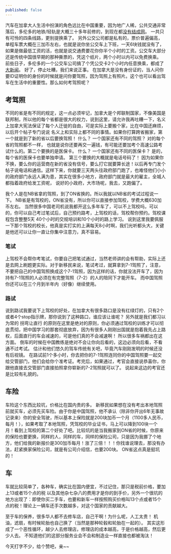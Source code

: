 ```yaml
---
published: false
---
```



汽车在加拿大人生活中扮演的角色远比在中国重要，因为地广人稀，公共交通非常落后，多伦多的地铁/轻轨是大概三十多年前修的，到现在都[没有结成网](https://www.ttc.ca/Subway/interactive_map/interactive_map.jsp#)。 一共只有可怜的四条线路，更别提换乘了。 另外公交公司都是私有的，票价普遍偏高，单程车票大概在三加币左右，也就是说你坐公交车上下班，一天6块钱就没有了，如果是做最低工资的活，也就是说交通费要花你你半个小时的工资。公交车大部分还是传统中国很早期的那种撕票的，凭这个纸片，两个小时以内可以免费换乘。 前些日子，多伦多的一个公交车公司搞了个凭公交卡2个小时内任意换乘，都成了[大新闻](http://www.iask.ca/news/toronto/2017/11/460304.html)。 好了，停止吐糟，我们来说正事。 在加拿大是没有身份证的，当人问你要ID证明你的身份的时候就是问你要驾照，因为驾照上有照片。这个也可以看出驾车在生活中的重要性。那么如何考驾照呢？

## 考驾照

不同的省是有不同的规定，这一点必须牢记，加拿大是个邦联制国家，不像美国是联邦制，所以他的每个省都是很大的权力，说到这里，请允许我再吐糟一下，名义上加拿大宪法保证了每个人迁徙的自由，可是实际上要搬个家，比在中国还麻烦，以后开个帖子专门说说 名义上和实际上都不同的事情。如果你打算跨省搬家，第一个就是到了新的省以后要换驾照！ 什么？ 一个国家还有不同的驾照？ 对的每个省的驾照都不一样， 也就是说你还要再交一遍钱，有可能还要加考个高速公路考试什么的。第二个要换的是医保卡。 什么？ 一个国家还有不同的医保卡？ 是的，每个省的医保卡也要单独申请。 第三个要换的大概就是电话号码了！ 因为如果你不换，要么你的运营商在新的省没有信号，要么打它就要算长途！以后再专门发个帖子说电话和通信。这样下来，你就要三天两头往政府部门跑了，也难怪他们小小的政府部门永远人满为患，其实在很多小地方，政府部门就是最大的雇主，全城人都指着政府给发工资呢， 说好的小政府，大市场呢，我去，又跑偏了。 

我个人是在NB省拿的驾照，到了ON省换的。所以我就以NB省的考试过程说一下。
NB省是有驾校的，ON省没有，所以你可以直接参加驾校，学费大概630加币左右。 当然很多中国老司机说我都开这么多年车了，可以不上驾校吗，可以的，你可以自己考过笔试后，自己预约路考，上驾校的话，驾校帮你预约。驾校课程包含整整5天 40个小时的交规培训和10个小时的路上学习。 说到这里我要佩服一下那个驾校的校长，他真是实打实的上满每天8小时啊，我们光听都头大，关键是他还可以让你一直让你集中注意力，真不容易。 

### 笔试

上驾校不会帮你考笔试，你要自己把笔试通过，当然老师讲的会有帮助，实际上还是去网上刷题更实际。对于新移民来说，笔试考过，就算拿到7-1驾照了，注意，不要把自己的中国驾照换成这个7-1驾照，因为这样的话，你就没法开车了，因为持有7-1驾照的人必须在有完整驾照（7-2）的人的陪同下才能开车。 而中国驾照你还可以在三个月到半年内（好像）继续使用。

### 路试

说到路试我要说下上驾校的好处，在加拿大有很多路口是没有红绿灯的，只有2个或者4个stop指示牌，那你说到了这种路口，谁应该让谁呢？ 另外就是我们都习以为常的 拐弯让直行 的原则在这里是绝对的原则，你必须通过驾校的训练才可以彻底贯彻，把中国学习的那套彻底放弃，因为有很多人刚刚出国就是抱着我先占上路权，后面直行的车会减速的，可是他们真的不会减速啊！ 所以很多车祸都出在这方面。 倒车的时候在中国教练是绝对不会让你向后看的，这边必须向后看，不看通不过考试。 估计和他们悠久的驾车传统有关吧，毕竟汽车刚刚发明的时候还没有后视镜。 在路试前1个多小时，你去把你的7-1驾照连同你的中国驾照要一起交给交管部门，他们会给你个准考证。考完后，如果通过，考官会直接说恭喜你，你跟他直接去交管部门直接拍照拿你崭新的7-2驾照就可以了。 说起来这边的考官还是比较有礼貌的。

## 车险

车险这个东西比较坑，价格比在国内贵的多。 新移民如果想在没有考出本地驾照前就买车，必须先买车险。由于你是中国驾照，他不承认（除非你开出6年无事故记录来）你的安全驾驶，所以基本上保险就是200块加币一个月（1100多人民币，每月！），如果考取了本地驾照，凭驾校的毕业证书，马上可以降到100块一个月！看到上驾校的第二个好处了吧。比较坑的是当我搬家到ON省的时候，你原来的保险也要更换，同样的人，同样的车，同样的保险公司，只是因为我挪了个地方，他们给我的新报价是300加币每月！涨了三倍！！！你找谁说理去，那没有办法，赶紧换家保险公司，就是有公司介绍信，也要200块。 ON省这点真是挺坑的！

## 车

车就比较简单了，各种车，确实比在国内便宜，不过记住，那只是税前价格，要加上13或者15个点的税 以及其他杂七杂八的费用才是你的到手价，另外一个很坑的地方出现了：即使你买二手车，也要和新车一样按照购买价格叫13个点或者15个点的税！理论上一辆车还手次数越多，对这个国家的贡献越大。

至于车的保养，很多华人都不去修车店，自己干啊！为什么呢，人工太贵！ 机油，滤扇，有时候轮胎也自己换了（当然是那种轮毂和轮胎在一起的）。 其实这形成了一个恶性循环，越少人去修理店，修理店的成本越高，于是价格越高，然后更少人去。 不知道他们的这部分服务业会不会和制造业一样直接也都被淘汰！

今天打字不少，给个赞吧，亲~~